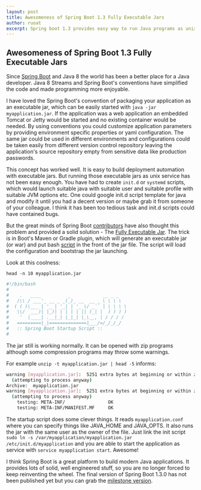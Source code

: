 ```yaml
---
layout: post
title: Awesomeness of Spring Boot 1.3 Fully Executable Jars
author: ruoat
excerpt: Spring boot 1.3 provides easy way to run Java programs as unix service
---
```


Awesomeness of Spring Boot 1.3 Fully Executable Jars
----------------------------------------------------

Since [Spring Boot](https://github.com/spring-projects/spring-boot) and Java 8 the world has been a better place for a Java developer. Java 8 Streams and Spring Boot's conventions 
have simplified the code and made programming more enjoyable.

I have loved the Spring Boot's convention of packaging your application as an executable jar, which can be easily started with `java -jar myapplication.jar`.
If the application was a web application an embedded Tomcat or Jetty would be started and no existing container would be needed. By using conventions you could customize application
parameters by providing environment specific properties or yaml configuration. The same jar could be used in different environments and configurations could be taken easily from different
version control repository leaving the application's source repository empty from sensitive data like production passwords.

This concept has worked well. It is easy to build deployment automation with executable jars. But running those executable jars as unix service has not been easy enough. You have had to create
`init.d` or `systemd` scripts, which would launch suitable java with suitable user and suitable profile with suitable JVM options etc. One could google init.d script template for java and modify it until you
had a decent version or maybe grab it from someone of your colleague. I think it has been too tedious task and init.d scripts could have contained bugs.

But the great minds of Spring Boot [contributors](https://github.com/spring-projects/spring-boot/graphs/contributors) have also thought this problem and provided a solid
solution - The [Fully Executable Jar](http://docs.spring.io/spring-boot/docs/1.3.0.M5/reference/htmlsingle/#deployment-install).
The trick is in Boot's Maven or Gradle plugin, which will generate an executable jar (or war) and put
bash [script](https://github.com/spring-projects/spring-boot/blob/master/spring-boot-tools/spring-boot-loader-tools/src/main/resources/org/springframework/boot/loader/tools/launch.script) in the front of the jar file.
The script will load the configuration and bootstrap the jar launching.

Look at this coolness:

`head -n 10 myapplication.jar`
 
```bash
#!/bin/bash
#
#    .   ____          _            __ _ _
#   /\\ / ___'_ __ _ _(_)_ __  __ _ \ \ \ \
#  ( ( )\___ | '_ | '_| | '_ \/ _`` | \ \ \ \
#   \\/  ___)| |_)| | | | | || (_| |  ) ) ) )
#    '  |____| .__|_| |_|_| |_\__, | / / / /
#   =========|_|==============|___/=/_/_/_/
#   :: Spring Boot Startup Script ::
#
```

The jar still is working normally. It can be opened with zip programs although some compression programs may throw some warnings.

For example `unzip -t myapplication.jar | head -5` informs:

```bash
warning [myapplication.jar]:  5251 extra bytes at beginning or within zipfile
  (attempting to process anyway)
Archive:  myapplication.jar
warning [myapplication.jar]:  5251 extra bytes at beginning or within zipfile
  (attempting to process anyway)
    testing: META-INF/                OK
    testing: META-INF/MANIFEST.MF     OK

```

The startup script does some clever things. It reads `myapplication.conf` where you can specify things like JAVA_HOME and JAVA_OPTS. It also runs the jar with
the same user as the owner of the file. Just link the init script `sudo ln -s /var/myapplication/myapplication.jar /etc/init.d/myapplication`
and you are able to start the application as service with `service myapplication start`. Awesome!

I think Spring Boot is a great platform to build modern Java applications. It provides lots of solid, well engineered stuff, so you are no longer forced to keep reinventing the wheel.
The final version of Spring Boot 1.3.0 has not been published yet but you can grab the [milestone version](http://docs.spring.io/spring-boot/docs/1.3.0.M5/reference/htmlsingle/).

